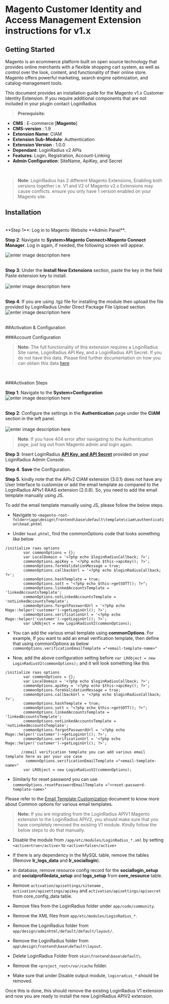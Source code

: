 # Magento Customer Identity and Access Management Extension instructions for v1.x

## Getting Started <br>
Magento is an ecommerce platform built on open source technology that provides online merchants with a flexible shopping cart system, as well as control over the look, content, and functionality of their online store. Magento offers powerful marketing, search engine optimization, and catalog-management tools. 

This document provides an installation guide for the Magento v1.x Customer Identity Extension. If you require additional components that are not included in your plugin contact LoginRadius

> **Prerequisite**: 
- **CMS** : E-commerce [**Magento**]
- **CMS-version** : 1.9
- **Extension Name**: CIAM
- **Extension Sub-Module**: Authentication
- **Extension Version** : 1.0.0
- **Dependant**: LoginRadius v2 APIs
- **Features**: Login, Registration, Account-Linking
- **Admin Configuration**: SiteName, ApiKey, and Secret
<br>

>**Note**: LoginRadius has 2 different Magento Extensions, Enabling both versions together i.e. V1 and V2 of Magento v2.x Extensions may cause conflicts. ensure you only have 1 version enabled on your Magento site.

## Installation
   <br>
**Step 1**: Log in to Magento Website **Admin Panel**.

**Step 2**: Navigate to **System>Magento Connect>Magento Connect Manager**. Log in again, if needed, the following screen will appear.
  <br>

   ![enter image description here](https://apidocs.lrcontent.com/images/1_22803594a5a53de9fd2.36320911.png)
   <br><br>

**Step 3**: Under the **Install New Extensions** section, paste the key in the field Paste extension key to install.  
<br>
   ![enter image description here](https://apidocs.lrcontent.com/images/2_11852594a5a7f888304.49330828.png)
   <br><br>
   
   **Step 4**: If you are using .tgz file for installing the module then upload the file provided by LoginRadius Under Direct Package File Upload section.
   <br>
   ![enter image description here](https://apidocs.lrcontent.com/images/3_32521594a5aa4bc3f52.45936906.png)
   <br><br>

##Activation & Configuration

###Account Configuration

> **Note:** The full functionality of this extension requires a LoginRadius Site name, LoginRadius API Key, and a LoginRadius API Secret. If you do not have this data. Please find further documentation on how you can obtain this data [here](/api/v2/admin-console/platform-security/api-key-and-secret/#api-key-and-secret)
<br>

###Activation Steps
<br>

**Step 1**: Navigate to the **System>Configuration**
   <br>
   ![enter image description here](https://apidocs.lrcontent.com/images/4_26631594a5aced36f07.25068307.png)
   <br><br>

**Step 2**: Configure the settings in the **Authentication** page under the **CIAM** section in the left panel.
   <br><br>
   ![enter image description here](https://apidocs.lrcontent.com/images/5_8127594b7127d3e625.11331904.png)
   <br>

   > **Note**: If you have 404 error after navigating to the Authentication page, just log out from Magento admin and login again.
   > <br>

**Step 3**: Insert LoginRadius [**API Key, and API Secret**](https://www.loginradius.com/legacy/docs/account/get-api-key-and-secret) provided on your LoginRadius Admin Console.

**Step 4**. **Save** the Configuration.

**Step 5.** kindly note that the APIv2 CIAM extension (3.0.1) does not have any User Interface to customize or add the email template as compared to the LoginRadius APIv1 RAAS extension (2.0.8). So, you need to add the email template manually using JS.

To add the email template manually using JS, please follow the below steps.

- Navigate to `<magento-root-folder>\app\design\frontend\base\default\template\ciam\authentication\head.phtml`

- Under `head.phtml`, find the commonOptions code that looks something like below

```
/initialize raas options
        var commonOptions = {};
        var LocalDomain = '<?php echo $loginRadiusCallback; ?>';
        commonOptions.apiKey = '<?php echo $this->apiKey(); ?>';
        commonOptions.formValidationMessage = true;
        commonOptions.callbackUrl = '<?php echo $loginRadiusCallback; ?>';
        commonOptions.hashTemplate = true;
        commonOptions.sott = "<?php echo $this->getSOTT(); ?>";
        commonOptions.linkedAccountsTemplate = 'linkedAccountsTemplate';
        commonOptions.notLinkedAccountsTemplate = 'notLinkedAccountsTemplate';
        commonOptions.forgotPasswordUrl = '<?php echo Mage::helper('customer')->getLoginUrl(); ?>';
        commonOptions.verificationUrl = '<?php echo Mage::helper('customer')->getLoginUrl(); ?>';
        var LRObject = new LoginRadiusV2(commonOptions);
```

- You can add the various email template using **commonOptions**. For example, If you want to add an email verification template, then define that using commonOptions as below
`commonOptions.verificationEmailTemplate ="<email-template-name>"`

- Now, add the above configuration setting before `var LRObject = new LoginRadiusV2(commonOptions);` and it will look something like this
```
/initialize raas options
        var commonOptions = {};
        var LocalDomain = '<?php echo $loginRadiusCallback; ?>';
        commonOptions.apiKey = '<?php echo $this->apiKey(); ?>';
        commonOptions.formValidationMessage = true;
        commonOptions.callbackUrl = '<?php echo $loginRadiusCallback; ?>';
        commonOptions.hashTemplate = true;
        commonOptions.sott = "<?php echo $this->getSOTT(); ?>";
        commonOptions.linkedAccountsTemplate = 'linkedAccountsTemplate';
        commonOptions.notLinkedAccountsTemplate = 'notLinkedAccountsTemplate';
        commonOptions.forgotPasswordUrl = '<?php echo Mage::helper('customer')->getLoginUrl(); ?>';
        commonOptions.verificationUrl = '<?php echo Mage::helper('customer')->getLoginUrl(); ?>';

       //email verification template you can add various email template here as per your use case
         commonOptions.verificationEmailTemplate ="<email-template-name>"
        var LRObject = new LoginRadiusV2(commonOptions);
```

- Similarly for reset password you can use `commonOptions.resetPasswordEmailTemplate ="<reset-password-template-name>"`

Please refer to the [Email Template Customization](/libraries/js-libraries/localization/#emailandsmstemplatecustomization1) document to know more about Common options for various email templates.


>**Note:** If you are migrating from the LoginRadius APIV1 Magento extension to the LoginRadius APIV2, you should make sure that you have completely removed the existing V1 module. Kindly follow the below steps to do that manually.

- Disable the module from `/app/etc/modules/LoginRadius_*.xml` by setting `<active>true</active>` to `<active>false</active>`

- If there is any dependency in the MySQL table, remove the tables (Remove **lr_logs_data** and **lr_sociallogin**).

- In database, remove resource config record for the **sociallogin_setup** and **socialprofiledata_setup** and **logs_setup** from **core_resource** table.

- Remove `activation/apisettings/sitename` , `activation/apisettings/apikey` and `activation/apisettings/apisecret` from core_config_data table.

- Remove files from the LoginRadius folder under `app/code/community`.

- Remove the XML files from `app/etc/modules/LoginRadius_*`.

- Remove the LoginRadius folder from `app/design/adminhtml/default/default/layout/`.

- Remove the LoginRadius folder from `app\design\frontend\base\default\layout`.

- Delete LoginRadius Folder from `skin\frontend\base\default\`.

- Remove the `<project_root>/var/cache` folder.

- Make sure that under Disable output module, `loginradius_*` should be removed.

Once this is done, this should remove the existing LoginRadius V1 extension and now you are ready to install the new LoginRadius APIV2 extension.